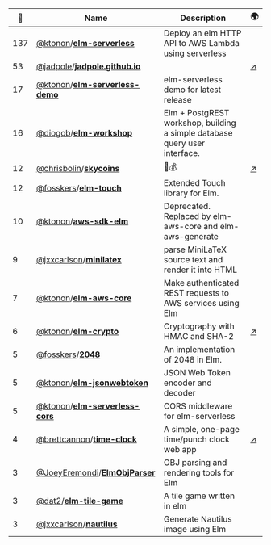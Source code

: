 |:star2: | Name | Description | 🌍|
|---|---|---|---|
|137|[@ktonon](https://github.com/ktonon)/[**elm-serverless**](https://github.com/ktonon/elm-serverless)|Deploy an elm HTTP API to AWS Lambda using serverless||
|53|[@jadpole](https://github.com/jadpole)/[**jadpole.github.io**](https://github.com/jadpole/jadpole.github.io)||[:arrow_upper_right:](https://jadpole.github.io)|
|17|[@ktonon](https://github.com/ktonon)/[**elm-serverless-demo**](https://github.com/ktonon/elm-serverless-demo)|elm-serverless demo for latest release||
|16|[@diogob](https://github.com/diogob)/[**elm-workshop**](https://github.com/diogob/elm-workshop)|Elm + PostgREST workshop, building a simple database query user interface.||
|12|[@chrisbolin](https://github.com/chrisbolin)/[**skycoins**](https://github.com/chrisbolin/skycoins)|🚁💰|[:arrow_upper_right:](http://bolin.co/skycoins)|
|12|[@fosskers](https://github.com/fosskers)/[**elm-touch**](https://github.com/fosskers/elm-touch)|Extended Touch library for Elm. ||
|10|[@ktonon](https://github.com/ktonon)/[**aws-sdk-elm**](https://github.com/ktonon/aws-sdk-elm)|Deprecated. Replaced by elm-aws-core and elm-aws-generate||
|9|[@jxxcarlson](https://github.com/jxxcarlson)/[**minilatex**](https://github.com/jxxcarlson/minilatex)|parse MiniLaTeX source text and render it into HTML||
|7|[@ktonon](https://github.com/ktonon)/[**elm-aws-core**](https://github.com/ktonon/elm-aws-core)|Make authenticated REST requests to AWS services using Elm||
|6|[@ktonon](https://github.com/ktonon)/[**elm-crypto**](https://github.com/ktonon/elm-crypto)|Cryptography with HMAC and SHA-2|[:arrow_upper_right:](http://package.elm-lang.org/packages/ktonon/elm-crypto/latest)|
|5|[@fosskers](https://github.com/fosskers)/[**2048**](https://github.com/fosskers/2048)|An implementation of 2048 in Elm.||
|5|[@ktonon](https://github.com/ktonon)/[**elm-jsonwebtoken**](https://github.com/ktonon/elm-jsonwebtoken)|JSON Web Token encoder and decoder||
|5|[@ktonon](https://github.com/ktonon)/[**elm-serverless-cors**](https://github.com/ktonon/elm-serverless-cors)|CORS middleware for elm-serverless||
|4|[@brettcannon](https://github.com/brettcannon)/[**time-clock**](https://github.com/brettcannon/time-clock)|A simple, one-page time/punch clock web app|[:arrow_upper_right:](http://time-clock.surge.sh/)|
|3|[@JoeyEremondi](https://github.com/JoeyEremondi)/[**ElmObjParser**](https://github.com/JoeyEremondi/ElmObjParser)|OBJ parsing and rendering tools for Elm||
|3|[@dat2](https://github.com/dat2)/[**elm-tile-game**](https://github.com/dat2/elm-tile-game)|A tile game written in elm||
|3|[@jxxcarlson](https://github.com/jxxcarlson)/[**nautilus**](https://github.com/jxxcarlson/nautilus)|Generate Nautilus image using Elm||

